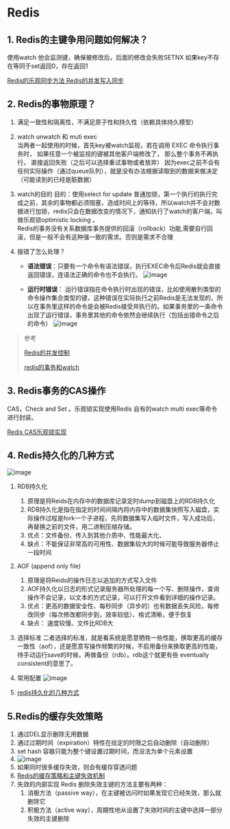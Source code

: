 # Redis

## 1. Redis的主键争用问题如何解决？

使用watch 他会监测键，确保被修改后，后面的修改会失败SETNX 如果key不存在等同于set返回0，存在返回1

[Redis的乐观同步方法 Redis的并发写入同步](https://blog.csdn.net/youxijishu/article/details/41956983)

## 2. Redis的事物原理？

1. 满足一致性和隔离性，不满足原子性和持久性（依赖具体持久模型）

2. watch unwatch 和 muti exec  
   当两者一起使用的时候，首先key被watch监视，若在调用 EXEC 命令执行事务时， 如果任意一个被监视的键被其他客户端修改了， 那么整个事务不再执行， 直接返回失败（之后可以选择重试事物或者放弃）
   因为exec之前不会有任何实际操作（通过queue队列），就是没有办法根据读取到的数据来做决定（可能读到的已经是脏数据）

3. watch的目的
   目的：使用select for update 普通加锁，第一个执行的执行完成之前，其余的事物都必须阻塞，造成时间上的等待，所以watch并不会对数据进行加锁，redis只会在数据改变的情况下，通知执行了watch的客户端，叫做乐观锁optimistic locking 。  
   Redis的事务没有关系数据库事务提供的回滚（rollback）功能,需要自行回滚，但是一般不会有这种强一致的需求。否则是需求不合理

4. 报错了怎么处理？

   * **语法错误**：只要有一个命令有语法错误，执行EXEC命令后Redis就会直接返回错误，连语法正确的命令也不会执行。
     ![image](http://static.lovedata.net/jpg/2018/5/18/e58f5d71439a34699548842b85c9d413.jpg)

   * **运行时错误**： 运行错误指在命令执行时出现的错误，比如使用散列类型的命令操作集合类型的键，这种错误在实际执行之前Redis是无法发现的，所以在事务里这样的命令是会被Redis接受并执行的。如果事务里的一条命令出现了运行错误，事务里其他的命令依然会继续执行（包括出错命令之后的命令）
     ![image](http://static.lovedata.net/jpg/2018/5/18/6971ad099e1afbb9f65823c9749bc90b.jpg)

> 参考
>
> [Redis的并发控制](https://juejin.im/entry/5964bcd851882568b20dbd73)
>
> [redis的事务和watch](https://www.jianshu.com/p/361cb9cd13d5)

## 3. Redis事务的CAS操作

CAS，Check and Set 。乐观锁实现使用Redis 自有的watch multi exec等命令进行封装。

[Redis CAS乐观锁实现](https://www.jianshu.com/p/08a1a9f2f4dd)

## 4. Redis持久化的几种方式

  ![image](http://static.lovedata.net/jpg/2018/5/18/08b055b90a3f67829d73a2453a109c9d.jpg)

1. RDB持久化
   1. 原理是将Reids在内存中的数据库记录定时dump到磁盘上的RDB持久化
   2. RDB持久化是指在指定的时间间隔内将内存中的数据集快照写入磁盘，实际操作过程是fork一个子进程，先将数据集写入临时文件，写入成功后，再替换之前的文件，用二进制压缩存储。
   3. 优点：文件备份、传入到其他介质中、性能最大化、
   4. 缺点：不能保证非常高的可用性、数据集较大的时候可能导致服务器停止一段时间

2. AOF (append only file)
   1. 原理是将Reids的操作日志以追加的方式写入文件
   2. AOF持久化以日志的形式记录服务器所处理的每一个写、删除操作，查询操作不会记录，以文本的方式记录，可以打开文件看到详细的操作记录。
   3. 优点：更高的数据安全性、每秒同步（异步的）也有数据丢失风险，每修改同步（每次修改都同步到，效率较低）、格式清晰，便于恢复
   4. 缺点： 速度较慢、文件比RDB大

3. 选择标准
  二者选择的标准，就是看系统是愿意牺牲一些性能，换取更高的缓存一致性（aof），还是愿意写操作频繁的时候，不启用备份来换取更高的性能，待手动运行save的时候，再做备份（rdb）。rdb这个就更有些 eventually consistent的意思了。

4. 常用配置
  ![image](http://static.lovedata.net/jpg/2018/5/18/2bbde3193b3d168fa6e982c2416b2df7.jpg)
5. [redis持久化的几种方式](https://www.cnblogs.com/chenliangcl/p/7240350.html)

## 5.Redis的缓存失效策略

1. 通过DEL显示删除无用数据
2. 通过过期时间（expiration）特性在给定的时限之后自动删除（自动删除）
3. set hash 容器只能为整个键设置过期时间，而没法为单个元素设置
4. ![image](http://static.lovedata.net/jpg/2018/5/20/0a668477aa07b7618904e1b4583ee8cf.jpg)
5. 如果同时很多缓存失效，则会有缓存穿透问题
6. [Redis的缓存策略和主键失效机制](http://www.cnblogs.com/binyue/p/3726842.html)
7. 失效的内部实现 Redis 删除失效主键的方法主要有两种：
    1. 消极方法（passive way），在主键被访问时如果发现它已经失效，那么就删除它
    2. 积极方法（active way），周期性地从设置了失效时间的主键中选择一部分失效的主键删除